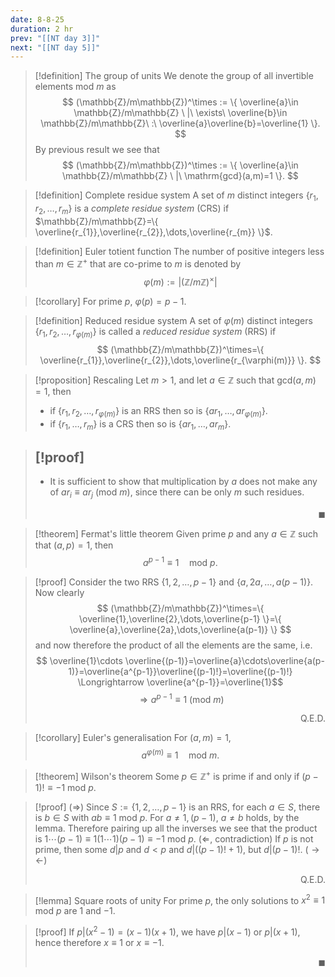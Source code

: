 ```yaml
---
date: 8-8-25
duration: 2 hr
prev: "[[NT day 3]]"
next: "[[NT day 5]]"
---
```

>[!definition] The group of units
> We denote the group of all invertible elements $\mathrm{mod\ }m$ as $$  (\mathbb{Z}/m\mathbb{Z})^\times := \{ \overline{a}\in \mathbb{Z}/m\mathbb{Z} \ |\ \exists\ \overline{b}\in \mathbb{Z}/m\mathbb{Z}\ :\ \overline{a}\overline{b}=\overline{1} \}. $$ By previous result we see that $$  (\mathbb{Z}/m\mathbb{Z})^\times := \{ \overline{a}\in \mathbb{Z}/m\mathbb{Z} \ |\ \mathrm{gcd}(a,m)=1 \}. $$ 

>[!definition] Complete residue system
> A set of $m$ distinct integers $\{ r_{1},r_{2},\dots,r_{m} \}$ is a *complete residue system* (CRS) if $\mathbb{Z}/m\mathbb{Z}=\{ \overline{r_{1}},\overline{r_{2}},\dots,\overline{r_{m}} \}$.

>[!definition] Euler totient function
> The number of positive integers less than $m\in \mathbb{Z}^+$ that are co-prime to $m$ is denoted by
> $$  \varphi(m):=|(\mathbb{Z}/m\mathbb{Z})^\times|  $$

>[!corollary] 
> For prime $p$, $\varphi(p)=p-1$.

>[!definition] Reduced residue system
> A set of $\varphi(m)$ distinct integers $\{ r_{1},r_{2},\dots,r_{\varphi(m)} \}$ is called a *reduced residue system* (RRS) if $$  (\mathbb{Z}/m\mathbb{Z})^\times=\{ \overline{r_{1}},\overline{r_{2}},\dots,\overline{r_{\varphi(m)}} \}.  $$

>[!proposition] Rescaling
> Let $m>1$, and let $a\in \mathbb{Z}$ such that $\mathrm{gcd}(a,m)=1$, then
> - if $\{ r_{1},r_{2},\dots,r_{\varphi(m)} \}$ is an RRS then so is $\{ ar_{1},\dots,ar_{\varphi(m)} \}$.
> - if $\{ r_{1},\dots,r_{m} \}$ is a CRS then so is $\{ ar_{1},\dots,ar_{m} \}$.

>[!proof] 
> -
> - It is sufficient to show that multiplication by $a$ does not make any of $ar_{i}\equiv ar_{j}\ (\text{mod }m)$, since there can be only $m$ such residues. <p align="Right">$\blacksquare$</p>

>[!theorem] Fermat's little theorem
> Given prime $p$ and any $a\in \mathbb{Z}$ such that $(a,p)=1$, then $$  a^{p-1}\equiv 1 \quad \mathrm{mod}\ p  .$$

>[!proof] 
> Consider the two RRS $\{ 1,2,\dots,p-1 \}$ and $\{ a,2a,\dots,a(p-1) \}$. Now clearly $$  (\mathbb{Z}/m\mathbb{Z})^\times=\{ \overline{1},\overline{2},\dots,\overline{p-1} \}=\{ \overline{a},\overline{2a},\dots,\overline{a(p-1)} \}  $$ and now therefore the product of all the elements are the same, i.e. $$ \overline{1}\cdots \overline{(p-1)}=\overline{a}\cdots\overline{a(p-1)}=\overline{a^{p-1}}\overline{(p-1)!}=\overline{(p-1)!} \Longrightarrow \overline{a^{p-1}}=\overline{1}$$  $$\Longrightarrow a^{p-1}\equiv 1\ (\mathrm{mod}\ m)$$
> <div style="text-align: right;"> Q.E.D.  </div>

>[!corollary] Euler's generalisation
> For $(a,m)=1$,  $$  a^{\varphi(m)}\equiv 1\quad\text{mod }m . $$

>[!theorem] Wilson's theorem
> Some $p\in \mathbb{Z}^+$ is prime if and only if $(p-1)! \equiv -1\text{ mod }p$.

>[!proof] 
>($\Longrightarrow$) Since $S:=\{ 1,2,\dots,p-1 \}$ is an RRS, for each $a\in S$, there is $b\in S$ with $ab\equiv 1\text{ mod }p$. For $a\ne 1,(p-1)$, $a\ne b$ holds, by the lemma. Therefore pairing up all the inverses we see that the product is $1\cdots(p-1)\equiv 1(1\cdots 1)(p-1)\equiv-1\text{ mod }p$.
>$(\Longleftarrow$, contradiction) If $p$ is not prime, then some $d|p$ and $d<p$ and $d|((p-1)!+1)$, but $d|(p-1)!$. ($\rightarrow\leftarrow$) 
>
> <div style="text-align: right;"> Q.E.D.  </div>

>[!lemma] Square roots of unity
> For prime $p$, the only solutions to $x^{2}\equiv 1\text{ mod }p$ are $1$ and $-1$.

>[!proof] 
> If $p|(x^{2}-1)=(x-1)(x+1)$, we have $p|(x-1)$ or $p|(x+1)$, hence therefore $x\equiv 1$ or $x\equiv-1$. <p align="Right">$\blacksquare$</p>
